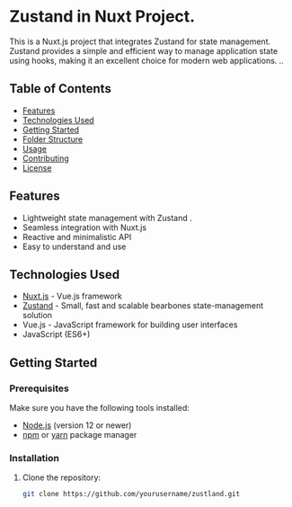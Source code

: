 # Zustand in Nuxt Project.

This is a Nuxt.js project that integrates Zustand for state management. Zustand provides a simple and efficient way to manage application state using hooks, making it an excellent choice for modern web applications.  ..

## Table of Contents  

- [Features](#features)  
- [Technologies Used](#technologies-used)  
- [Getting Started](#getting-started)  
- [Folder Structure](#folder-structure)  
- [Usage](#usage)  
- [Contributing](#contributing)  
- [License](#license)  


## Features  

- Lightweight state management with Zustand . 
- Seamless integration with Nuxt.js  
- Reactive and minimalistic API  
- Easy to understand and use  

## Technologies Used  

- [Nuxt.js](https://nuxtjs.org/) - Vue.js framework  
- [Zustand](https://github.com/pmndrs/zustand) - Small, fast and scalable bearbones state-management solution  
- Vue.js - JavaScript framework for building user interfaces  
- JavaScript (ES6+)  

## Getting Started  

### Prerequisites  

Make sure you have the following tools installed:  

- [Node.js](https://nodejs.org/) (version 12 or newer)  
- [npm](https://www.npmjs.com/) or [yarn](https://yarnpkg.com/) package manager  

### Installation  

1. Clone the repository:  

   ```bash  
   git clone https://github.com/yourusername/zustland.git
